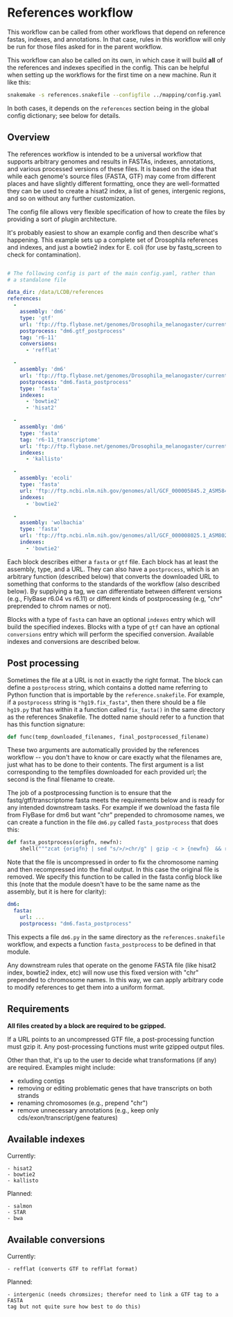 # References workflow

This workflow can be called from other workflows that depend on reference
fastas, indexes, and annotations. In that case, rules in this workflow will
only be run for those files asked for in the parent workflow.

This workflow can also be called on its own, in which case it will build
**all** of the references and indexes specified in the config. This can be
helpful when setting up the workflows for the first time on a new machine. Run
it like this:

```bash
snakemake -s references.snakefile --configfile ../mapping/config.yaml
```

In both cases, it depends on the `references` section being in the global
config dictionary; see below for details.

## Overview

The references workflow is intended to be a universal workflow that supports
arbitrary genomes and results in FASTAs, indexes, annotations, and various
processed versions of these files. It is based on the idea that while each
genome's source files (FASTA, GTF) may come from different places and have
slightly different formatting, once they are well-formatted they can be used to
create a hisat2 index, a list of genes, intergenic regions, and so on without
any further customization.

The config file allows very flexible specification of how to
create the files by providing a sort of plugin architecture.

It's probably easiest to show an example config and then describe what's
happening. This example sets up a complete set of Drosophila references and
indexes, and just a bowtie2 index for E. coli (for use by fastq_screen to check
for contamination).

```yaml

# The following config is part of the main config.yaml, rather than
# a standalone file

data_dir: /data/LCDB/references
references:
  -
    assembly: 'dm6'
    type: 'gtf'
    url: 'ftp://ftp.flybase.net/genomes/Drosophila_melanogaster/current/gtf/dmel-all-r6.11.gtf.gz'
    postprocess: "dm6.gtf_postprocess"
    tag: 'r6-11'
    conversions:
      - 'refflat'

  -
    assembly: 'dm6'
    url: 'ftp://ftp.flybase.net/genomes/Drosophila_melanogaster/current/fasta/dmel-all-chromosome-r6.11.fasta.gz'
    postprocess: "dm6.fasta_postprocess"
    type: 'fasta'
    indexes:
      - 'bowtie2'
      - 'hisat2'

  -
    assembly: 'dm6'
    type: 'fasta'
    tag: 'r6-11_transcriptome'
    url: 'ftp://ftp.flybase.net/genomes/Drosophila_melanogaster/current/fasta/dmel-all-transcript-r6.11.fasta.gz'
    indexes:
      - 'kallisto'

  -
    assembly: 'ecoli'
    type: 'fasta'
    url: 'ftp://ftp.ncbi.nlm.nih.gov/genomes/all/GCF_000005845.2_ASM584v2/GCF_000005845.2_ASM584v2_genomic.fna.gz'
    indexes:
      - 'bowtie2'

  -
    assembly: 'wolbachia'
    type: 'fasta'
    url: 'ftp://ftp.ncbi.nlm.nih.gov/genomes/all/GCF_000008025.1_ASM802v1/GCF_000008025.1_ASM802v1_genomic.fna.gz'
    indexes:
      - 'bowtie2'

```

Each block describes either a `fasta` or `gtf` file. Each block has at least
the assembly, type, and a URL.  They can also have a `postprocess`, which is an
arbitrary function (described below) that converts the downloaded URL to
something that conforms to the standards of the workflow (also described
below). By supplying a tag, we can differentiate between different versions
(e.g., FlyBase r6.04 vs r6.11) or different kinds of postprocessing (e.g, "chr"
preprended to chrom names or not).

Blocks with a type of `fasta` can have an optional  `indexes` entry which will
build the specified indexes. Blocks with a type of `gtf` can have an optional
`conversions` entry which will perform the specified conversion. Available
indexes and conversions are described below.

## Post processing
Sometimes the file at a URL is not in exactly the right format. The block can
define a `postprocess` string, which contains a dotted name referring to Python
function that is importable by the `reference.snakefile`. For example, if
a `postprocess` string is `"hg19.fix_fasta"`, then there should be a file
`hg19.py` that has within it a function called `fix_fasta()` in the same
directory as the references Snakefile. The dotted name should refer to
a function that has this function signature:

```python
def func(temp_downloaded_filenames, final_postprocessed_filename)
```

These two arguments are automatically provided by the references workflow --
you don't have to know or care exactly what the filenames are, just what has to
be done to their contents. The first argument is a list corresponding to the
tempfiles downloaded for each provided url; the second is the final filename to
create.


The job of a postprocessing function is to ensure that the
fastq/gtf/transcriptome fasta meets the requirements below and is ready for any
intended downstream tasks. For example if we download the fasta file from
FlyBase for dm6 but want "chr" prepended to chromosome names, we can create
a function in the file `dm6.py` called `fasta_postprocess` that does this:

```python
def fasta_postprocess(origfn, newfn):
    shell("""zcat {origfn} | sed "s/>/>chr/g" | gzip -c > {newfn}  && rm {origfn}""")
```

Note that the file is uncompressed in order to fix the chromosome naming and
then recompressed into the final output. In this case the original file is
removed.  We specify this function to be called in the fasta config block like
this (note that the module doesn't have to be the same name as the assembly,
but it is here for clarity):

```yaml
dm6:
  fasta:
    url: ...
    postprocess: "dm6.fasta_postprocess"
```

This expects a file `dm6.py` in the same directory as the
`references.snakefile` workflow, and expects a function `fasta_postprocess` to
be defined in that module.

Any downstream rules that operate on the genome FASTA file (like hisat2 index,
bowtie2 index, etc) will now use this fixed version with "chr" prepended to
chromosome names.  In this way, we can apply arbitrary code to modify
references to get them into a uniform format.

## Requirements

**All files created by a block are required to be gzipped.**

If a URL points to an uncompressed GTF file, a post-processing function must
gzip it. Any post-processing functions must write gzipped output files.

Other than that, it's up to the user to decide what transformations (if any)
are required. Examples might include:

* exluding contigs
* removing or editing problematic genes that have transcripts on both strands
* renaming chromosomes (e.g., prepend "chr")
* remove unnecessary annotations (e.g., keep only cds/exon/transcript/gene features)

## Available indexes

Currently:

    - hisat2
    - bowtie2
    - kallisto

Planned:

    - salmon
    - STAR
    - bwa

## Available conversions

Currently:

    - refflat (converts GTF to refFlat format)

Planned:

    - intergenic (needs chromsizes; therefor need to link a GTF tag to a FASTA
    tag but not quite sure how best to do this)
